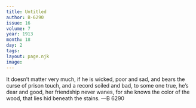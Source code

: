 ```yaml
---
title: Untitled
author: B-6290
issue: 16
volume: 7
year: 1913
month: 18
day: 2
tags:
layout: page.njk
image:
---
```

It doesn’t matter very much, if he is wicked, poor and sad, and bears the curse of prison touch, and a record soiled and bad, to some one true, he’s dear and good, her friendship never wanes, for she knows the color of the wood, that lies hid beneath the stains. —B 6290


